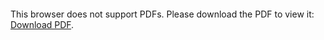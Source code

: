 <object data="christ-in-song/CIS1908pdfs/905.pdf" type="application/pdf" width="100%" height="1024px">
    <embed src="christ-in-song/CIS1908pdfs/905.pdf">
        <p>This browser does not support PDFs. Please download the PDF to view it: <a href="christ-in-song/CIS1908pdfs/905.pdf">Download PDF</a>.</p>
    </embed>
</object>
